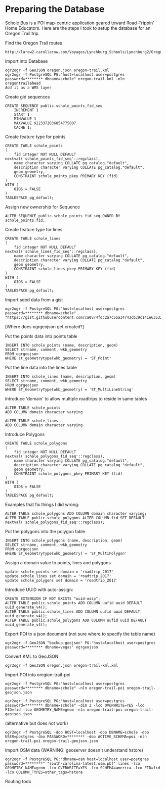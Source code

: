 # Preparing the Database
Scholé Bus is a POI map-centric application geared toward Road-Trippin' Home Educators.  Here are the steps I took to setup the database for an Oregon Trail trip.

Find the Oregon Trail routes

    http://larow2.carollarow.com/Voyages/Lynchburg_Schools/Lynchburg2/Oregon_Trail.kmz

Import into Database

    ogr2ogr -f GeoJSON oregon.json oregon-trail.kml
    ogr2ogr -f PostgreSQL PG:"host=localhost user=postgres password=******** dbname=schole" oregon-trail.kml -nln oregontrailahead 
    Add it as a WMS layer

Create gid sequences

    CREATE SEQUENCE public.schole_points_fid_seq
        INCREMENT 1
        START 1
        MINVALUE 1
        MAXVALUE 9223372036854775807
        CACHE 1;

Create feature type for points

    CREATE TABLE schole_points
    (
        fid integer NOT NULL DEFAULT nextval('schole_points_fid_seq'::regclass),
        name character varying COLLATE pg_catalog."default",
        description character varying COLLATE pg_catalog."default",
        geom geometry,
        CONSTRAINT schole_points_pkey PRIMARY KEY (fid)
    )
    WITH (
        OIDS = FALSE
    )
    TABLESPACE pg_default;

Assign new ownership for Sequence

    ALTER SEQUENCE public.schole_points_fid_seq OWNED BY schole_points.fid;

Create feature type for lines

    CREATE TABLE schole_lines
    (
        fid integer NOT NULL DEFAULT nextval('schole_lines_fid_seq'::regclass),
        name character varying COLLATE pg_catalog."default",
        description character varying COLLATE pg_catalog."default",
        geom geometry,
        CONSTRAINT schole_lines_pkey PRIMARY KEY (fid)
    )
    WITH (
        OIDS = FALSE
    )
    TABLESPACE pg_default;

Import seed data from a gist

    ogr2ogr -f PostgreSQL PG:"host=localhost user=postgres password=******** dbname=schole" "https://gist.githubusercontent.com/ca0v/4fdc2a7c55a34743cb39c141e635324f/raw/94d57bc19b61f2530612a6385d66e418a427e5b0/geojson.geojson"

[Where does ogrgeojson get created?]

Put the points data into points table

    INSERT INTO schole_points (name, description, geom) 
    SELECT strname, comment, wkb_geometry 
    FROM ogrgeojson 
    WHERE st_geometrytype(wkb_geometry) = 'ST_Point'

Put the line data into the lines table

    INSERT INTO schole_lines (name, description, geom) 
    SELECT strname, comment, wkb_geometry
    FROM ogrgeojson 
    WHERE ST_GeometryType(wkb_geometry) = 'ST_MultiLineString'

Introduce 'domain' to allow multiple roadtrips to reside in same tables

    ALTER TABLE schole_points
    ADD COLUMN domain character varying

    ALTER TABLE schole_lines
    ADD COLUMN domain character varying

Introduce Polygons

    CREATE TABLE schole_polygons
    (
        fid integer NOT NULL DEFAULT nextval('schole_polygons_fid_seq'::regclass),
        name character varying COLLATE pg_catalog."default",
        description character varying COLLATE pg_catalog."default",
        geom geometry,
        CONSTRAINT schole_polygons_pkey PRIMARY KEY (fid)
    )
    WITH (
        OIDS = FALSE
    )
    TABLESPACE pg_default;

Examples that fix things I did wrong:

    ALTER TABLE schole_polygons ADD COLUMN domain character varying;
    ALTER TABLE public.schole_polygons ALTER COLUMN fid SET DEFAULT nextval('schole_polygons_fid_seq'::regclass);

Put the polygons into the polygon table

    INSERT INTO schole_polygons (name, description, geom) 
    SELECT strname, comment, wkb_geometry
    FROM ogrgeojson 
    WHERE ST_GeometryType(wkb_geometry) = 'ST_MultiPolygon'

Assign a domain value to points, lines and polygons

    update schole_points set domain = 'roadtrip_2017'
    update schole_lines set domain = 'roadtrip_2017'
    update schole_polygons set domain = 'roadtrip_2017'

Introduce UUID with auto-assign:

    CREATE EXTENSION IF NOT EXISTS "uuid-ossp";
    ALTER TABLE public.schole_points ADD COLUMN uufid uuid DEFAULT uuid_generate_v4();
    ALTER TABLE public.schole_lines ADD COLUMN uufid uuid DEFAULT uuid_generate_v4();
    ALTER TABLE public.schole_polygons ADD COLUMN uufid uuid DEFAULT uuid_generate_v4();

Export POI to a json document (not sure where to specify the table name)

    ogr2ogr -f GeoJSON "backup.geojson" PG:"host=localhost user=postgres password=******** dbname=vegas" ogrgeojson

Convert KML to GeoJSON

    ogr2ogr -f GeoJSON oregon.json oregon-trail-kml.xml

Import POI into oregion-trail-poi

    ogr2ogr -f PostgreSQL PG:"host=localhost user=postgres password=******** dbname=schole" -nln oregon-trail-poi oregon-trail-geojson.json

    ogr2ogr -f PostgreSQL PG:"host=localhost user=postgres password=******** dbname=schole" -dim 2 -lco OVERWRITE=YES -lco FID=fid -lco GEOMETRY_NAME=geom -nln oregon-trail-poi oregon-trail-geojson.json

(alternative but does not work)

    ogr2ogr -f PostgreSQL -doo HOST=localhost -doo DBNAME=schole -doo USER=postgres -doo PASSWORD=******** -doo ACTIVE_SCHEMA=poi -nln oregon-trail-poi oregon-trail-geojson.json

Import OSM data (WARNING: geoserver doesn't understand hstore)

    ogr2ogr -f PostgreSQL PG:"dbname=osm host=localhost user=postgres password=********" "south-carolina-latest.osm.pbf" lines -lco GEOMETRY_NAME=geom -lco OVERWRITE=YES -lco SCHEMA=america -lco FID=fid -lco COLUMN_TYPES=other_tags=hstore

Routing
todo